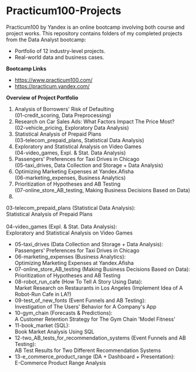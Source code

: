 # Practicum100-Projects

Practicum100 by Yandex is an online bootcamp involving both course and project works. 
This repository contains folders of my completed projects from the Data Analyst bootcamp:
- Portfolio of 12 industry-level projects.
- Real-world data and business cases.

**Bootcamp Links**

- https://www.practicum100.com/
- https://practicum.yandex.com/

**Overview of Project Portfolio**

1) Analysis of Borrowers' Risk of Defaulting <br> (01-credit_scoring, Data Preprocessing)
2) Research on Car Sales Ads: What Factors Impact The Price Most? <br> (02-vehicle_pricing, Exploratory Data Analysis)
3) Statistical Analysis of Prepaid Plans <br> (03-telecom_prepaid_plans, Statistical Data Analysis)
4) Exploratory and Statistical Analysis on Video Games <br> (04-video_games, Expl. & Stat. Data Analysis)
5) Passengers' Preferences for Taxi Drives in Chicago <br> (05-taxi_drives, Data Collection and Storage + Data Analysis)
6) Optimizing Marketing Expenses at Yandex.Afisha <br> (06-marketing_expenses, Business Analytics)
7) Prioritization of Hypotheses and AB Testing <br> (07-online_store_AB_testing, Making Business Decisions Based on Data)
8) 

03-telecom_prepaid_plans (Statistical Data Analysis): <br> Statistical Analysis of Prepaid Plans <br> <br>
04-video_games (Expl. & Stat. Data Analysis): <br> Exploratory and Statistical Analysis on Video Games
- 05-taxi_drives (Data Collection and Storage + Data Analysis): <br> Passengers' Preferences for Taxi Drives in Chicago
- 06-marketing_expenses (Business Analytics): <br> Optimizing Marketing Expenses at Yandex.Afisha
- 07-online_store_AB_testing (Making Business Decisions Based on Data): <br> Prioritization of Hypotheses and AB Testing
- 08-robot_run_cafe (How To Tell A Story Using Data): <br> Market Research on Restaurants in Los Angeles (Implement Idea of A Robot-Run Cafe in LA?)
- 09-test_of_new_fonts (Event Funnels and AB Testing): <br> Investigation of The Users' Behavior for A Company's App
- 10-gym_chain (Forecasts & Predictions): <br> A Customer Retention Strategy for The Gym Chain 'Model Fitness'
- 11-book_market (SQL): <br> Book Market Analysis Using SQL
- 12-two_AB_tests_for_recommendation_systems (Event Funnels and AB Testing): <br> AB Test Results for Two Different Recommendation Systems
- 13-e_commerce_product_range (DA + Dashboard + Presentation): <br> E-Commerce Product Range Analysis

